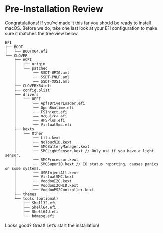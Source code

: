 # Pre-Installation Review

Congratulations! If you've made it this far you should be ready to install macOS. Before we do, take one last look at your EFI configuration to make sure it matches the tree view below.

```text
EFI
├── BOOT
│   └── BOOTX64.efi
└── CLOVER
    ├── ACPI
    │   ├── origin
    │   └── patched
    │       ├── SSDT-GPI0.aml
    │       ├── SSDT-PNLF.aml
    │       └── SSDT-XOSI.aml
    ├── CLOVERX64.efi
    ├── config.plist
    ├── drivers
    │   └── UEFI
    │       ├── ApfsDriverLoader.efi
    │       ├── OpenRuntime.efi
    │       ├── FSInject.efi
    │       ├── OcQuirks.efi
    │       ├── HFSPlus.efi
    │       └── VirtualSmc.efi
    ├── kexts
    │   └── Other
    │       ├── Lilu.kext
    │       ├── NoTouchID.kext
    │       ├── SMCBatteryManager.kext
    │       ├── SMCLightSensor.kext // Only use if you have a light sensor.
    │       ├── SMCProcessor.kext
    │       ├── SMCSuperIO.kext // IO status reporting, causes panics on some systems.
    │       ├── USBInjectAll.kext
    │       ├── VirtualSMC.kext
    │       ├── VoodooI2C.kext
    │       ├── VoodooI2CHID.kext
    │       └── VoodooPS2Controller.kext
    ├── themes
    └── tools (optional)
        ├── Shell32.efi
        ├── Shell64.efi
        ├── Shell64U.efi
        └── bdmesg.efi
```

Looks good? Great! Let's start the installation!

